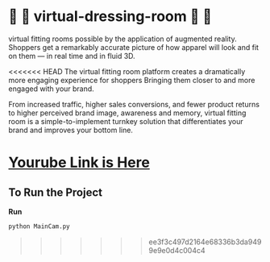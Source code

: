 # :womans_clothes: :jeans: virtual-dressing-room :dress: :tshirt: 
virtual fitting rooms possible by the application of augmented reality.  Shoppers get a remarkably accurate picture of how apparel will look and fit on them — in real time and in fluid 3D.

<<<<<<< HEAD
The virtual fitting room platform creates a dramatically more engaging experience for shoppers Bringing them closer to and more engaged with your brand.
 
From increased traffic, higher sales conversions, and fewer product returns to higher perceived brand image, awareness and memory, virtual fitting room is a simple-to-implement turnkey solution that differentiates your brand and improves your bottom line.
 
 [Yourube Link is Here](https://www.youtube.com/watch?v=_1GyAO5lFpE)
=======
## To Run the Project
**Run**
```bash
python MainCam.py
```
>>>>>>> ee3f3c497d2164e68336b3da9499e9e0d4c004c4

